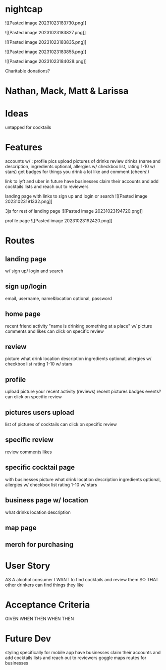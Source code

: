 # nightcap

![[Pasted image 20231023183730.png]]

![[Pasted image 20231023183827.png]]

![[Pasted image 20231023183835.png]]

![[Pasted image 20231023183855.png]]

![[Pasted image 20231023184028.png]]

Charitable donations?

# Nathan, Mack, Matt & Larissa

# Ideas

untapped for cocktails
# Features

accounts w/ :
profile pics
upload pictures of drinks
review drinks (name and description, ingredients optional, allergies w/ checkbox list, rating 1-10 w/ stars)
get badges for things you drink a lot
like and comment (cheers!)

link to lyft and uber 
in future have businesses claim their accounts and add cocktails lists and reach out to reviewers

landing page with links to sign up and login or search
![[Pasted image 20231023191332.png]]

3js for rest of landing page
![[Pasted image 20231023194720.png]]

profile page
![[Pasted image 20231023192420.png]]

# Routes

## landing page
w/ sign up/ login and search
## sign up/login
email, username, name&location optional, password
## home page
recent friend activity
"name is drinking something at a place" w/ picture
comments and likes
can click on specific review

## review
picture
what drink
location
description
ingredients optional, allergies w/ checkbox list 
rating 1-10 w/ stars
## profile
upload picture
your recent activity (reviews)
recent pictures
badges
events?
can click on specific review
## pictures users upload
list of pictures of cocktails 
can click on specific review
## specific review
review
comments
likes
## specific cocktail page 
with businesses
picture
what drink
location
description
ingredients optional, allergies w/ checkbox list 
rating 1-10 w/ stars
## business page w/ location
what drinks
location
description
## map page

## merch for purchasing

# User Story

AS A alcohol consumer
I WANT to find cocktails and review them
SO THAT other drinkers can find things they like

# Acceptance Criteria

GIVEN 
WHEN 
THEN 
WHEN 
THEN 

# Future Dev

styling specifically for mobile app
have businesses claim their accounts and add cocktails lists and reach out to reviewers
goggle maps
routes for businesses
